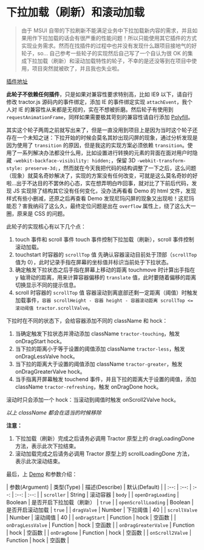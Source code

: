 # 下拉加载（刷新）和滚动加载

> 由于 MSUI 自带的下拉刷新不能满足业务中下拉加载新内容的需求，并且如果用作下拉加载的话会有很严重的性能问题！所以只能使用其它插件的方式实现业务需求。然而在找插件的过程中也并没有发现什么跟项目接地气的好轮子，so... 自己参考一些轮子的实现然后自己写了一个自认为很 OK 的集成下拉加载（刷新）和滚动加载特性的轮子，不幸的是还没等到在项目中使用，项目突然就被砍了，并且我也失业啦。

<!-- more -->

[插件地址](https://github.com/Monine/worklog/tree/master/tractor)

**此轮子不依赖任何插件**，只是如果对兼容性要求特别高，比如 IE9 以下，请自行修改 tractor.js 源码内的事件绑定，添加 IE 的事件绑定实现 `attachEvent`，我个人对 IE 的兼容性从来都是无视的，实在不想被折磨。然后轮子有使用到 `requestAnimationFrame`，同样如果需要极其苛刻的兼容性请自行添加 [Polyfill](https://github.com/darius/requestAnimationFrame)。

其实这个轮子两周之前就写出来了，但是一直没用到项目上是因为当时这个轮子还存在一个未知之谜：下拉开始的时候会莫名其妙出现闪屏的现象，通过分析发现是因为使用了 `transition` 的原因，但是我这的实现方案必须依赖 `transition`。使用了一系列解决办法都没什么用，比如设置进行转换的元素的背面在面对用户时隐藏 `-webkit-backface-visibility: hidden;`，保留 3D `-webkit-transform-style: preserve-3d;`，然而就在今天我把代码的结构调整了一下之后，这么问题（现象）就莫名奇妙解决了，实现的方案没有任何改变，可就是这么莫名奇妙的好啦...出于不达目的不罢休的心态，实在想弄明白咋回事，就对比了下前后代码，发现 JS 实现除了结构其它没有任何变化，没办法再看看 Demo 的 html 文件，发现样式有些小删减，还原之后再查看 Demo 发现尼玛闪屏的现象又出现啦！这尼玛能忍？害我纳闷了这么久，最终定位问题是出在 `overflow` 属性上，绕了这么大一圈，原来是 CSS 的问题。

此轮子的实现核心有以下几个点：

1. touch 事件和 scroll 事件
  touch 事件控制下拉加载（刷新），scroll 事件控制滚动加载。
2. touchstart 时容器的 `scrollTop` 值
  先确认容器滚动目前处于顶部（`scrollTop` 值为 0），此时记录手指在屏幕的坐标值并标识当前处于下拉状态。
3. 确定触发下拉状态之后手指在屏幕上移动的距离
  touchmove 时计算出手指在 y 轴滑动的距离，用来计算容器偏移的 `translate` 值，此时要随着偏移的距离切换显示不同的提示信息。
4. scroll 时容器的 `scrollTop` 值
  容器滚动到离底部还剩一定距离（阈值）时触发加载事件，`容器 scrollHeight - 容器 height - 容器滚动距离 scrollTop <= 滚动阈值 tractor.scrollValve`。

下拉时在不同的状态下，会给容器添加不同的 className 和 hock：

1. 当确定触发下拉状态并滑动添加 className `tractor-touching`，触发 onDragStart hock。
2. 当下拉的距离小于等于设置的阈值添加 className `tractor-less`，触发 onDragLessValve hock。
3. 当下拉的距离大于设置的阈值添加 className `tractor-greater`，触发 onDragGreaterValve hock。
4. 当手指离开屏幕触发 touchend 事件，并且下拉的距离大于设置的阈值，添加 className `tractor-refreshing`，触发 onDragDone hock。

滚动时只会添加一个 hock：当滚动到阈值时触发 onScroll2Valve hock。

*以上 className 都会在适当的时候移除*

**注意：**
1. 下拉加载（刷新）完成之后请务必调用 Tractor 原型上的 dragLoadingDone 方法，表示此次下拉结束。
2. 滚动加载完成之后请务必调用 Tractor 原型上的 scrollLoadingDone 方法，表示此次滚动结束。

最后，上 [Demo](https://cdn.rawgit.com/Monine/worklog/7eb6ac93/tractor/tractor.html) 和参数介绍：

|  参数(Argument)  |  类型(Type)  |  描述(Describe)  |  默认(Default)  |
|   :--:  |  :--:  |  :--:  |  :--:  |  :--:  |
|  `scroller`  |  String  |  滚动容器  |  `body`  |
|  `openDragLoading`  |  Boolean  |  是否开启下拉加载（刷新）  |  `true`  |
|  `openScrollLoading`  |  Boolean  |  是否开启滚动加载  |  `true`  |
|  `dragValve`  |  Number  |  下拉阈值  |  40  |
|  `scrollValve`  |  Number  |  滚动阈值  |  40  |
|  `onDragStart`  |  Function  |  hock  |  空函数  |
|  `onDragLessValve`  |  Function  |  hock  |  空函数  |
|  `onDragGreaterValve`  |  Function  |  hock  |  空函数  |
|  `onDragDone`  |  Function  |  hock  |  空函数  |
|  `onScroll2Valve`  |  Function  |  hock  |  空函数  |
